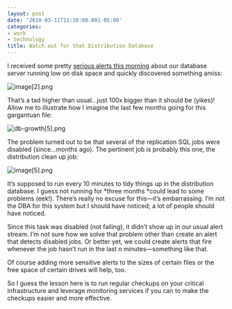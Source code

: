 ```yaml
---
layout: post
date: '2010-03-11T11:38:00.001-05:00'
categories:
- work
- technology
title: Watch out for that Distribution Database
---
```



I received some pretty [serious alerts this morning](http://twitter.com/mharen/status/10326855258) about our database server running low on disk space and quickly discovered something amiss:

![image[2].png](/assets/2010/image[2].png) 

That’s a tad higher than usual...just 100x bigger than it should be (yikes)! Allow me to illustrate how I imagine the last few months going for this gargantuan file:

![db-growth[5].png](/assets/2010/db-growth[5].png) 

The problem turned out to be that several of the replication SQL jobs were disabled (since...months ago). The pertinent job is probably this one, the distribution clean up job:

![image[5].png](/assets/2010/image[5].png) 

It’s supposed to run every 10 minutes to tidy things up in the distribution database. I guess not running for *three months *could lead to some problems (eek!). There’s really no excuse for this—it’s embarrassing. I’m not the DBA for this system but I should have noticed; a lot of people should have noticed.

Since this task was disabled (not failing), it didn’t show up in our usual alert stream. I’m not sure how we solve that problem other than create an alert that detects disabled jobs. Or better yet, we could create alerts that fire whenever the job hasn’t run in the last *n* minutes—something like that. 

Of course adding more sensitive alerts to the sizes of certain files or the free space of certain drives will help, too.

So I guess the lesson here is to run regular checkups on your critical infrastructure and leverage monitoring services if you can to make the checkups easier and more effective.